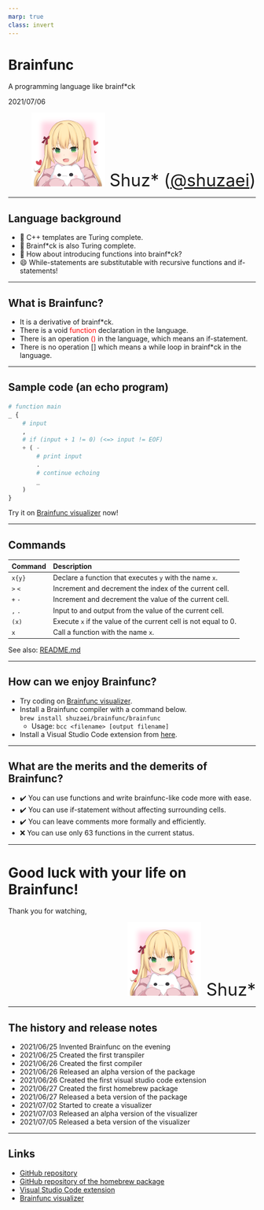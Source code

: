 ```yaml
---
marp: true
class: invert
---
```


# Brainfunc
A programming language like brainf\*ck

2021/07/06

<div style="text-align: right; font-size: 35px;">
<img src="image/shuzaei.png" width=150></img> Shuz*
(<a href="https://www.twitter.com/shuzaei">@shuzaei</a>)
</div>

---

## Language background

- :thinking: C++ templates are Turing complete.
- :thinking: Brainf\*ck is also Turing complete.
- :thinking: How about introducing functions into brainf\*ck?
- :smile: While-statements are substitutable with recursive functions and if-statements!

---

## What is Brainfunc?

- It is a derivative of brainf*ck.
- There is a void <span style="color: red;">function</span> declaration in the language.
- There is an operation <span style="color: red;">()</span> in the language, which means an if-statement.
- There is no operation [] which means a while loop in brainf*ck in the language.

---

## Sample code (an echo program)

```py
# function main
_ {
    # input
    ,
    # if (input + 1 != 0) (<=> input != EOF)
    + ( -
        # print input
        .
        # continue echoing
        _
    )
}
```

Try it on [Brainfunc visualizer](https://shuzaei.github.io/brainfunc/visualizer/) now!

---

## Commands

| Command | Description                                                     |
| :------ | :-------------------------------------------------------------- |
| `x{y}`  | Declare a function that executes `y` with the name `x`.         |
| `>` `<` | Increment and decrement the index of the current cell.          |
| `+` `-` | Increment and decrement the value of the current cell.          |
| `,` `.` | Input to and output from the value of the current cell.         |
| `(x)`   | Execute `x` if the value of the current cell is not equal to 0. |
| `x`     | Call a function with the name `x`.                              |

See also: [README.md](https://github.com/shuzaei/brainfunc/blob/main/README.md)

---

## How can we enjoy Brainfunc?

- Try coding on [Brainfunc visualizer](https://shuzaei.github.io/brainfunc/visualizer/).
- Install a Brainfunc compiler with a command below. <br> `brew install shuzaei/brainfunc/brainfunc`
  - Usage: `bcc <filename> [output filename]`
- Install a Visual Studio Code extension from [here](https://marketplace.visualstudio.com/items?itemName=shuzaei.vscode-brainfunc).
---

## What are the merits and the demerits of Brainfunc?

- :heavy_check_mark: You can use functions and write brainfunc-like code more with ease.
- :heavy_check_mark: You can use if-statement without affecting surrounding cells.
- :heavy_check_mark: You can leave comments more formally and efficiently.
- :x: You can use only 63 functions in the current status.

---

# Good luck with your life on Brainfunc!
Thank you for watching,

<div style="text-align: right; font-size: 35px;">
<img src="image/shuzaei.png" width=150></img> Shuz*
</div>

---

## The history and release notes

- 2021/06/25 Invented Brainfunc on the evening
- 2021/06/25 Created the first transpiler
- 2021/06/26 Created the first compiler
- 2021/06/26 Released an alpha version of the package
- 2021/06/26 Created the first visual studio code extension
- 2021/06/27 Created the first homebrew package
- 2021/06/27 Released a beta version of the package
- 2021/07/02 Started to create a visualizer
- 2021/07/03 Released an alpha version of the visualizer
- 2021/07/05 Released a beta version of the visualizer

---

## Links

- [GitHub repository](https://github.com/shuzaei/brainfunc/)
- [GitHub repository of the homebrew package](https://github.com/shuzaei/homebrew-brainfunc/)
- [Visual Studio Code extension](https://marketplace.visualstudio.com/items?itemName=shuzaei.vscode-brainfunc)
- [Brainfunc visualizer](https://shuzaei.github.io/brainfunc/visualizer/)